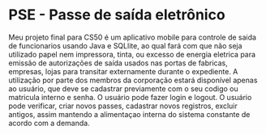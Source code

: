 # PSE  -  Passe de saída eletrônico
Meu projeto final para CS50 é um aplicativo mobile para controle de saida de funcionarios usando Java e SQLlite, ao qual fará com que não seja utilizado papel nem impressora, tinta, ou   excesso de energia eletrica para emissão de autorizações de saída usados ​​nas portas de fabricas, empresas, lojas para transitar externamente durante o expediente.
A utilização por parte dos membros da corporação estará disponível apenas ao usuário, que deve se cadastrar previamente com o seu  codigo ou matricula interno e senha. O usuário pode fazer   login e logout. O usuário pode verificar, criar novos passes, cadastrar novos registros, excluir antigos, assim mantendo a alimentaçao interna do sistema constante de acordo com a   demanda. 

